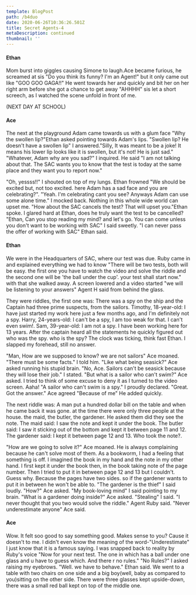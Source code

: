 ```yaml
---
template: BlogPost
path: /b4duo
date: 2020-06-26T10:36:26.501Z
title: Secret Agents-4
metaDescription: continued
thumbnail: ''
---
```

#### Ethan

Mom burst into giggles causing Simone to laugh.Ace became furious, he screamed at sis "Do you think its funny? I'm an Agent!" but it only came out like "GOO GOO GAGA!!" He went towards her and quickly and bit her on her right arm before she got a chance to get away "AHHHH" sis let a short screech, as I watched the scene unfold in front of me.



(NEXT DAY AT SCHOOL)

#### Ace

The next at the playground Adam came towards us with a glum face "Why the swollen lip?"Ethan asked pointing towards Adam's lips. "Swollen lip? He doesn't have a swollen lip" I answered."Silly, It was meant to be a joke! It means his lower lip looks like it is swollen, but it's not! He is just sad." "Whatever, Adam why are you sad?" I inquired. He said "I am not talking about that. The SAC wants you to know that the test is today at the same place and they want you to report now." 

"Oh, yessss!!" I shouted on top of my lungs. Ethan frowned "We should be excited but, not too excited. here Adam has a sad face and you are celebrating?". "Yeah. I'm celebrating cant you see? Anyways Adam can use some alone time." I mocked back. Nothing in this whole wide world can upset me. "How about the SAC cancels the test? That will upset you."Ethan spoke. I glared hard at Ethan, does he truly want the test to be cancelled? "Ethan, Can you stop reading my mind? and let's go. You can come unless you don't want to be working with SAC" I said sweetly. "I can never pass the offer of working with SAC" Ethan said.

#### Ethan

We were in the Headquarters of SAC, where our test was due. Ruby came in and explained everything we had to know "There will be two tests, both will be easy. the first one you have to watch the video and solve the riddle and the second one will be 'the ball under the cup'. your test shall start now." with that she walked away. A screen lowered and a video started "we will be listening to your answers" Agent H said from behind the glass.



They were riddles, the first one was: There was a spy on the ship and the Captain had three prime suspects, from the sailors. Timothy, 18-year-old: I have just started my work here just a few months ago, and I'm definitely not a spy. Harry, 24-years-old: I can't be a spy, I am too weak for that. I can't even swim!. Sam, 39-year-old: I am not a spy. I have been working here for 13 years. After the captain heard all the statements he quickly figured out who was the spy. who is the spy? The clock was ticking, think fast Ethan. I slapped my forehead, still no answer.



"Man, How are we supposed to know? we are not sailors" Ace moaned. "There must be some facts." I told him. "Like what being seasick?" Ace asked running his stupid brain. "No, Ace. Sailors can't be seasick because they will lose their job." I stated. "But what is a sailor who can't swim?" Ace asked. I tried to think of some excuse to deny it as I turned to the video screen. Aaha! "A sailor who can't swim is a spy." I proudly declared. "Great. Got the answer." Ace agreed "Because of me" He added quickly.



The next riddle was: A man put a hundred dollar bill on the table and when he came back it was gone. at the time there were only three people at the house. the maid, the butler, the gardener. He asked them did they see the note. The maid said: I saw the note and kept it under the book. The butler said: I saw it sticking out of the bottom and kept it between page 11 and 12. The gardener said: I kept it between page 12 and 13. Who took the note?.



"How are we going to solve it?" Ace moaned. He is always complaining because he can't solve most of them. As a bookworm, I had a feeling that something is off. I imagined the book in my hand and the note in my other hand. I first kept it under the book then, in the book taking note of the page number. Then I tried to put it in between page 12 and 13 but I couldn't. Guess why. Because the pages have two sides. so if the gardener wants to put it in between he won't be able to. "The gardener is the thief" I said loudly. "How?" Ace asked. "My book-loving mind" I said pointing to my brain. "What is a gardener doing inside?" Ace asked. "Stealing" I said. "I never thought that you two would solve the riddle." Agent Ruby said. "Never underestimate anyone" Ace said.

#### Ace

Wow. It felt soo good to say something good. Makes sense to you? Cause it doesn't to me. I didn't even know the meaning of the word-"Underestimate" I just know that it is a famous saying. I was snapped back to reality by Ruby's voice "Now for your next test. The one in which has a ball under one glass and u have to guess which. And there r no rules." "No Rules?" I asked raising my eyebrows. "Well. we have to behave." Ethan said. We went to a table with two chairs on one side and a big boy(well, baby as compared to you)sitting on the other side. There were three glasses kept upside-down, there was a small red ball kept on top of the middle one.
